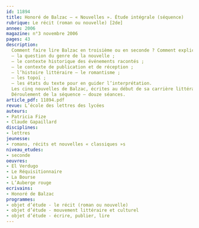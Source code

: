 ```yaml
---
id: 11894
title: Honoré de Balzac – « Nouvelles ». Étude intégrale (séquence)
rubrique: Le récit (roman ou nouvelle) [2de]
annee: 2006
magazine: n°3 novembre 2006
pages: 43
description: 
  Comment faire lire Balzac en troisième ou en seconde ? Comment expliciter, mettre en œuvre les savoirs et méthodes requis par une lecture littéraire ? Plusieurs pistes de travail s’imposent pour s’attacher à ces problématiques – 
  – la question du genre de la nouvelle ;
  – le contexte historique des événements racontés ;
  – le contexte de publication et de réception ;
  – l’histoire littéraire – le romantisme ;
  – les topoï ;
  – les états du texte pour en guider l’interprétation.
  Les cinq nouvelles de Balzac, écrites au début de sa carrière littéraire, et qui composent le recueil élaboré par Anne-Marie Baron dans la collection « Classiques » de l’école des loisirs, proposent peut-être une solution. Cette séquence « à géométrie variable » peut être programmée dans une classe de troisième ou de seconde, le récit du XIXe siècle étant au programme de ces deux classes, notamment la nouvelle.
  Déroulement de la séquence – douze séances.
article_pdf: 11894.pdf
revue: L’école des lettres des lycées
auteurs:
- Patricia Fize
- Claude Gapaillard
disciplines:
- lettres
jeunesse:
- romans, récits et nouvelles « classiques »s
niveau_etudes:
- seconde
oeuvres:
- El Verdugo
- Le Réquisitionnaire
- La Bourse
- L’Auberge rouge
ecrivains:
- Honoré de Balzac
programmes:
- objet d’étude - le récit (roman ou nouvelle)
- objet d’étude - mouvement littéraire et culturel
- objet d’étude - écrire, publier, lire
---
```

